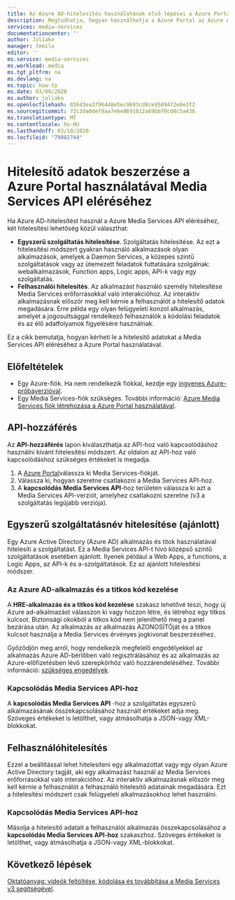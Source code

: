 ```yaml
---
title: Az Azure AD-hitelesítés használatának első lépései a Azure Portal használatával
description: Megtudhatja, hogyan használhatja a Azure Portal az Azure Active Directory (Azure AD) hitelesítés elérésére a Azure Media Services API felhasználásához.
services: media-services
documentationcenter: ''
author: Juliako
manager: femila
editor: ''
ms.service: media-services
ms.workload: media
ms.tgt_pltfrm: na
ms.devlang: na
ms.topic: how-to
ms.date: 03/09/2020
ms.author: juliako
ms.openlocfilehash: 03643ea3f96448e5ec9693cd8ce9589472e8e3f2
ms.sourcegitcommit: 72c2da0def8aa7ebe0691612a89bb70cd0c5a436
ms.translationtype: MT
ms.contentlocale: hu-HU
ms.lasthandoff: 03/10/2020
ms.locfileid: "79082744"
---
```

# <a name="use-the-azure-portal-to-get-credentials-to-access-media-services-api"></a>Hitelesítő adatok beszerzése a Azure Portal használatával Media Services API eléréséhez  

Ha Azure AD-hitelesítést használ a Azure Media Services API eléréséhez, két hitelesítési lehetőség közül választhat:

- **Egyszerű szolgáltatás hitelesítése**. Szolgáltatás hitelesítése. Az ezt a hitelesítési módszert gyakran használó alkalmazások olyan alkalmazások, amelyek a Daemon Services, a közepes szintű szolgáltatások vagy az ütemezett feladatok futtatására szolgálnak: webalkalmazások, Function apps, Logic apps, API-k vagy egy szolgáltatás.
- **Felhasználói hitelesítés**. Az alkalmazást használó személy hitelesítése Media Services erőforrásokkal való interakcióhoz. Az interaktív alkalmazásnak először meg kell kérnie a felhasználót a hitelesítő adatok megadására. Erre példa egy olyan felügyeleti konzol alkalmazás, amelyet a jogosultsággal rendelkező felhasználók a kódolási feladatok és az élő adatfolyamok figyelésére használnak. 

Ez a cikk bemutatja, hogyan kérheti le a hitelesítő adatokat a Media Services API eléréséhez a Azure Portal használatával.

## <a name="prerequisites"></a>Előfeltételek

- Egy Azure-fiók. Ha nem rendelkezik fiókkal, kezdje egy [ingyenes Azure-próbaverzióval](https://azure.microsoft.com/pricing/free-trial/). 
- Egy Media Services-fiók szükséges. További információ: [Azure Media Services fiók létrehozása a Azure Portal használatával](create-account-portal.md).

## <a name="api-access"></a>API-hozzáférés 

Az **API-hozzáférés** lapon kiválaszthatja az API-hoz való kapcsolódáshoz használni kívánt hitelesítési módszert. Az oldalon az API-hoz való kapcsolódáshoz szükséges értékeket is megadja.

1. A [Azure Portal](https://portal.azure.com/)válassza ki Media Services-fiókját.
2. Válassza ki, hogyan szeretne csatlakozni a Media Services API-hoz.
3. A **kapcsolódás Media Services API**-hoz területen válassza ki azt a Media Services API-verziót, amelyhez csatlakozni szeretne (v3 a szolgáltatás legújabb verziója).

## <a name="service-principal-authentication--recommended"></a>Egyszerű szolgáltatásnév hitelesítése (ajánlott)

Egy Azure Active Directory (Azure AD) alkalmazás és titok használatával hitelesíti a szolgáltatást. Ez a Media Services API-t hívó középső szintű szolgáltatások esetében ajánlott. Ilyenek például a Web Apps, a functions, a Logic Apps, az API-k és a-szolgáltatások. Ez az ajánlott hitelesítési módszer.

### <a name="manage-your-azure-ad-app-and-secret"></a>Az Azure AD-alkalmazás és a titkos kód kezelése

A **HRE-alkalmazás és a titkos kód kezelése** szakasz lehetővé teszi, hogy új Azure ad-alkalmazást válasszon ki vagy hozzon létre, és létrehoz egy titkos kulcsot. Biztonsági okokból a titkos kód nem jeleníthető meg a panel bezárása után. Az alkalmazás az alkalmazás AZONOSÍTÓját és a titkos kulcsot használja a Media Services érvényes jogkivonat beszerzéséhez.

Győződjön meg arról, hogy rendelkezik megfelelő engedélyekkel az alkalmazás Azure AD-bérlőben való regisztrálásához és az alkalmazás az Azure-előfizetésben lévő szerepkörhöz való hozzárendeléséhez. További információ: [szükséges engedélyek](https://docs.microsoft.com/azure/active-directory/develop/howto-create-service-principal-portal#required-permissions).

### <a name="connect-to-media-services-api"></a>Kapcsolódás Media Services API-hoz

A **kapcsolódás Media Services API** -hoz a szolgáltatás egyszerű alkalmazásának összekapcsolásához használt értékeket adja meg. Szöveges értékeket is letölthet, vagy átmásolhatja a JSON-vagy XML-blokkokat.

## <a name="user-authentication"></a>Felhasználóhitelesítés

Ezzel a beállítással lehet hitelesíteni egy alkalmazottat vagy egy olyan Azure Active Directory tagját, aki egy alkalmazást használ az Media Services erőforrásokkal való interakcióhoz. Az interaktív alkalmazásnak először meg kell kérnie a felhasználót a felhasználó hitelesítő adatainak megadására. Ezt a hitelesítési módszert csak felügyeleti alkalmazásokhoz lehet használni.

### <a name="connect-to-media-services-api"></a>Kapcsolódás Media Services API-hoz

Másolja a hitelesítő adatait a felhasználói alkalmazás összekapcsolásához a **kapcsolódás Media Services API-hoz** szakaszhoz. Szöveges értékeket is letölthet, vagy átmásolhatja a JSON-vagy XML-blokkokat.

## <a name="next-steps"></a>Következő lépések

[Oktatóanyag: videók feltöltése, kódolása és továbbítása a Media Services v3 segítségével](stream-files-tutorial-with-api.md).
